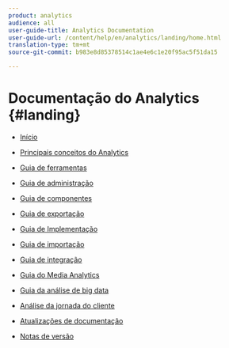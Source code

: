 ```yaml
---
product: analytics
audience: all
user-guide-title: Analytics Documentation
user-guide-url: /content/help/en/analytics/landing/home.html
translation-type: tm+mt
source-git-commit: b983e8d85378514c1ae4e6c1e20f95ac5f51da15

---
```



# Documentação do Analytics {#landing}

* [Início](home.md)
* [Principais conceitos do Analytics](an-key-concepts.md)
* [Guia de ferramentas](https://docs.adobe.com/content/help/en/analytics/analyze/home.html)
* [Guia de administração](https://docs.adobe.com/content/help/en/analytics/admin/home.html)
* [Guia de componentes](https://docs.adobe.com/content/help/en/analytics/components/home.html)
* [Guia de exportação](https://docs.adobe.com/content/help/en/analytics/export/home.html)
* [Guia de Implementação](https://docs.adobe.com/content/help/en/analytics/implementation/home.html)
* [Guia de importação](https://docs.adobe.com/content/help/en/analytics/import/home.html)
* [Guia de integração](https://docs.adobe.com/content/help/en/analytics/integration/home.html)
* [Guia do Media Analytics](https://docs.adobe.com/content/help/en/media-analytics/using/media-overview.html)
* [Guia da análise de big data](https://docs.adobe.com/content/help/en/data-workbench/using/home.html)
* [Análise da jornada do cliente](https://docs.adobe.com/content/help/en/analytics-platform/using/cja-landing.html)

* [Atualizações de documentação](doc-updates.md)
* [Notas de versão](https://docs.adobe.com/content/help/en/release-notes/experience-cloud/current.html)


<!--
+ Analytics Guides{#analytics-guides}
  * [Analytics Analyze Guide](https://docs.adobe.com/content/help/en/analytics/analyze/home.html)
  * [Admin Guide](https://docs.adobe.com/content/help/en/analytics/admin/home.html)
  * [Components Guide](https://docs.adobe.com/content/help/en/analytics/components/home.html)
  * [Export Guide](https://docs.adobe.com/content/help/en/analytics/export/home.html)
  * [Implementation Guide](https://docs.adobe.com/content/help/en/analytics/implementation/home.html)
  * [Import Guide](https://docs.adobe.com/content/help/en/analytics/import/home.html)
  * [Integration Guide](https://docs.adobe.com/content/help/en/analytics/integration/home.html)
-->
